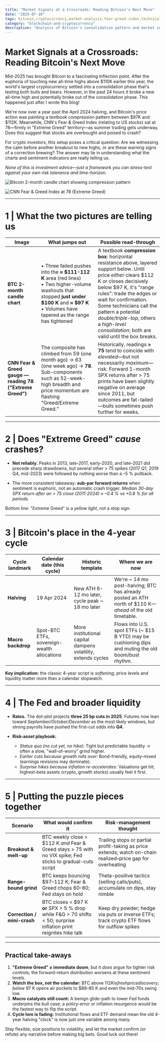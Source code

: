 ```yaml
---
title: "Market Signals at a Crossroads: Reading Bitcoin's Next Move"
date: "2025-07-10"
tags: bitcoin,cryptocurrency,market-analysis,fear-greed-index,technical-analysis,trading
category: "blockchain-and-cryptocurrency"
description: "Analysis of Bitcoin's consolidation pattern and market sentiment indicators in mid-2025, examining key technical levels and the Fear & Greed Index"
---
```


# Market Signals at a Crossroads: Reading Bitcoin's Next Move

Mid-2025 has brought Bitcoin to a fascinating inflection point. After the euphoria of touching new all-time highs above $110K earlier this year, the world's largest cryptocurrency settled into a consolidation phase that's testing both bulls and bears. However, in the past 24 hours it broke a new all-time high and potentially broke out of the consolidation phase. This happened just after I wrote this blog!

We're now over a year past the April 2024 halving, and Bitcoin's price action was painting a textbook compression pattern between $97K and $112K. Meanwhile, CNN's Fear & Greed Index (relating to US stocks) sat at 78—firmly in "Extreme Greed" territory—as summer trading gets underway. Does this suggest that stocks are overbought and poised to crash?

For crypto investors, this setup poses a critical question: Are we witnessing the calm before another breakout to new highs, or are these warning signs of a correction brewing? The answer may lie in understanding what the charts and sentiment indicators are really telling us.

*None of this is investment advice—just a framework you can stress-test against your own risk tolerance and time-horizon.*


![Bitcoin 2-month candle chart showing compression pattern](/images/bitcoin_price_July_2025.png)

![CNN Fear & Greed Index at 78 (Extreme Greed)](/images/fear_greed.png)

---

# 1 | What the two pictures are telling us


| Image | What jumps out | Possible read-through |
|-------|----------------|-----------------------|
| **BTC 2-month candle chart** | • Three failed pushes into the **≈ $111-112 K** area (red lines)  <br>• Two higher-volume washouts that stopped **just under $100 K** and **≈ $97 K**  <br>• Volumes have tapered as the range has tightened | A textbook **compression box**: horizontal resistance above, layered support below.  Until price *either* clears $112 K *or* closes decisively below $97 K, it's "range rules": trade the edges or wait for confirmation.  Some technicians call the pattern a potential *double/triple-top*, others a *high-level consolidation*; both are valid until the box breaks. |
| **CNN Fear & Greed gauge — reading 78 ("Extreme Greed")** | The composite has climbed from 59 (one month ago) → 63 (one week ago) → **78**.  Sub-components such as 52-week-high breadth and price momentum are flashing "Greed/Extreme Greed." | Historically, readings **> 75** tend to coincide with *elevated*—but not necessarily *maximum*—risk.  Forward 1-month SPX returns after > 75 prints have been slightly negative on average since 2011, but outcomes are fat-tailed—bulls sometimes push further for weeks. |

---

# 2 | Does "Extreme Greed" *cause* crashes?

* **Not reliably.**
  Peaks in 2013, late-2017, early-2020, and late-2021 *did* precede sharp drawdowns, but several other > 75 spikes (2017 Q1, 2019 Q4, mid-2023) were followed by nothing worse than a –5 % pullback.

* The more consistent takeaway: **sub-par forward returns** when sentiment is euphoric, not an automatic crash trigger.
  *Median 30-day SPX return after an > 75 close (2011-2024) ≈ –0.4 % vs +0.8 % for all periods.*

Bottom line: "Extreme Greed" is a *yellow light*, not a stop sign.

---

# 3 | Bitcoin's place in the 4-year cycle

| Cycle landmark | Calendar date (this cycle) | Historic template | Where we are now |
|----------------|---------------------------|-------------------|------------------|
| **Halving** | 19 Apr 2024 | New ATH 6-12 mo later, cycle peak ~ 18 mo later | We're ~ 14 mo post-halving; BTC has already posted an ATH north of $110 K—*ahead* of the old timetable. |
| **Macro backdrop** | Spot-BTC ETFs, sovereign-wealth allocations | More institutional capital dampens volatility, extends cycles | Flows into U.S. spot ETFs (~ $15 B YTD) may be cushioning dips and muting the old boom/bust rhythm. |

**Key implication:** the classic 4-year script is *softening*; price levels and liquidity matter more than a calendar stopwatch.

---

# 4 | The Fed and broader liquidity

* **Rates.**  The dot-plot projects **three 25 bp cuts in 2025**.  Futures now lean toward *September/October/December* as the most likely windows, but strong payrolls have pushed the first-cut odds into **Q4**.

* **Risk-asset playbook:**
  * *Status quo (no cut yet, no hike):* Tight but predictable liquidity → often a slow, "wall-of-worry" grind higher.
  * *Earlier cuts because growth rolls over:* Bond-friendly, equity-mixed (earnings revisions may dominate).
  * *Surprise hikes because inflation re-accelerates:* Valuations get hit; highest-beta assets (crypto, growth stocks) usually feel it first.

---

# 5 | Putting the puzzle pieces together

| Scenario | What would confirm it | Risk-management thought |
|----------|----------------------|-------------------------|
| **Breakout & melt-up** | BTC weekly close > $112 K *and* Fear & Greed stays > 75 with no VIX spike; Fed sticks to gradual-cuts script | Trailing stops or partial profit-taking as price extends; watch on-chain realized–price gap for overheating |
| **Range-bound grind** | BTC keeps bouncing $97–112 K; Fear & Greed chops 60–80; Fed stays on hold | Theta-positive tactics (selling calls/puts), accumulate on dips, stay nimble |
| **Correction / mini-crash** | BTC closes < $97 K **or** SPX > 5 % drop while F&G > 70 shifts < 50; surprise inflation print reignites hike talk | Keep dry powder; hedge via puts or inverse ETFs; track crypto ETF flows for outflow spikes |

---

## Practical take-aways

1. **"Extreme Greed" ≠ immediate doom**, but it *does* argue for tighter risk controls; the forward-return distribution worsens at these sentiment levels.
2. **Watch the box, not the calendar:** BTC above $112 K is fresh price discovery; below ~$97 K opens air pockets to $88–85 K and even the mid-70s swing low.
3. **Macro catalysts still count:** A benign glide-path to lower Fed funds underpins the bull case; a policy-error or inflation resurgence would be the fastest way to flip the script.
4. **Cycle lore is fading:** Institutional flows and ETF demand mean the old 4-year halving "clock" is now just one variable among many.

Stay flexible, size positions to volatility, and let the market confirm (or refute) any narrative before making big bets. Good luck out there! 